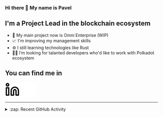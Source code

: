 ### Hi there 👋 My name is Pavel

## I'm a Project Lead in the blockchain ecosystem 

- 🚀 My main project now is Omni Enterprise (WIP)
- 📈 I'm improving my management skills
- ⚙️ I still learning technologies like Rust
- 🧑‍💻 I’m looking for talanted developers who'd like to work with Polkadot ecosystem

## You can find me in
[![website](./img/linkedin-light.svg)](https://www.linkedin.com/in/golovkinpl/)
[![website](./img/linkedin-dark.svg)](https://www.linkedin.com/in/golovkinpl/)

---

<details>
  <summary>:zap: Recent GitHub Activity</summary>
  
<!--START_SECTION:activity-->
1. 🎉 Merged PR [#1026](https://github.com/novasamatech/metadata-portal/pull/1026) in [novasamatech/metadata-portal](https://github.com/novasamatech/metadata-portal)
2. 🎉 Merged PR [#1025](https://github.com/novasamatech/metadata-portal/pull/1025) in [novasamatech/metadata-portal](https://github.com/novasamatech/metadata-portal)
3. ❗ Opened issue [#2442](https://github.com/novasamatech/nova-spektr/issues/2442) in [novasamatech/nova-spektr](https://github.com/novasamatech/nova-spektr)
4. ❗ Opened issue [#2439](https://github.com/novasamatech/nova-spektr/issues/2439) in [novasamatech/nova-spektr](https://github.com/novasamatech/nova-spektr)
5. 🗣 Commented on [#1809](https://github.com/novasamatech/nova-spektr/issues/1809#issuecomment-2404173443) in [novasamatech/nova-spektr](https://github.com/novasamatech/nova-spektr)
<!--END_SECTION:activity-->

</details>
